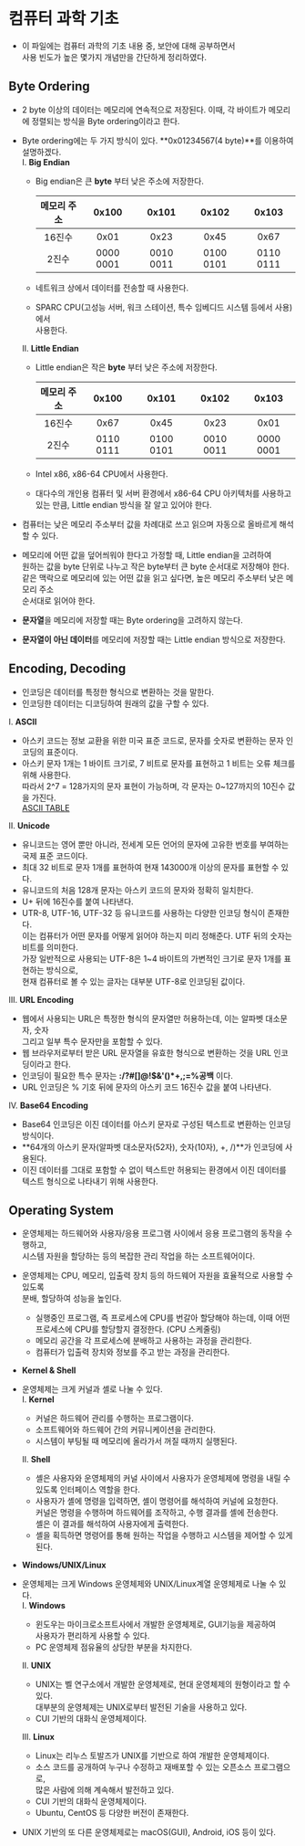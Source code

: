 # 컴퓨터 과학 기초
- 이 파일에는 컴퓨터 과학의 기초 내용 중, 보안에 대해 공부하면서  
	사용 빈도가 높은 몇가지 개념만을 간단하게 정리하였다.

## **Byte Ordering**
- 2 byte 이상의 데이터는 메모리에 연속적으로 저장된다. 이때, 각 바이트가 메모리에 정렬되는 방식을 Byte ordering이라고 한다.
- Byte ordering에는 두 가지 방식이 있다. **0x01234567(4 byte)**를 이용하여 설명하겠다.  
  I. **Big Endian**
  - Big endian은 큰 **byte** 부터 낮은 주소에 저장한다.

    | 메모리 주소 | 0x100 | 0x101 | 0x102 | 0x103 |
    | :---: | :---: | :---: | :---: | :---: |
    | 16진수 | 0x01 | 0x23 | 0x45 | 0x67 |
    | 2진수 | 0000 0001 | 0010 0011 | 0100 0101 | 0110 0111 |

  - 네트워크 상에서 데이터를 전송할 때 사용한다.
  - SPARC CPU(고성능 서버, 워크 스테이션, 특수 임베디드 시스템 등에서 사용)에서  
    사용한다.
  
  II. **Little Endian**
	- Little endian은 작은 **byte** 부터 낮은 주소에 저장한다.

		| 메모리 주소 | 0x100 | 0x101 | 0x102 | 0x103 |
		| :---: | :---: | :---: | :---: | :---: |
		| 16진수 | 0x67 | 0x45 | 0x23 | 0x01 |
		| 2진수 | 0110 0111 | 0100 0101 | 0010 0011 | 0000 0001 |

	- Intel x86, x86-64 CPU에서 사용한다.
	- 대다수의 개인용 컴퓨터 및 서버 환경에서 x86-64 CPU 아키텍처를 사용하고 있는 
		만큼, Little endian 방식을 잘 알고 있어야 한다.

- 컴퓨터는 낮은 메모리 주소부터 값을 차례대로 쓰고 읽으며 자동으로 올바르게 해석할 수 있다.
- 메모리에 어떤 값을 덮어씌워야 한다고 가정할 때, Little endian을 고려하여  
원하는 값을 byte 단위로 나누고 작은 byte부터 큰 byte 순서대로 저장해야 한다.  
같은 맥락으로 메모리에 있는 어떤 값을 읽고 싶다면, 높은 메모리 주소부터 낮은 메모리 주소  
순서대로 읽어야 한다.
- **문자열**을 메모리에 저장할 때는 Byte ordering을 고려하지 않는다.  
- **문자열이 아닌 데이터**를 메모리에 저장할 때는 Little endian 방식으로 저장한다.

## **Encoding, Decoding**
- 인코딩은 데이터를 특정한 형식으로 변환하는 것을 말한다.  
- 인코딩한 데이터는 디코딩하여 원래의 값을 구할 수 있다.

I. **ASCII**
- 아스키 코드는 정보 교환을 위한 미국 표준 코드로, 문자를 숫자로 변환하는 문자 인코딩의 표준이다.  
- 아스키 문자 1개는 1 바이트 크기로, 7 비트로 문자를 표현하고 1 비트는 오류 체크를 위해 사용한다.  
	따라서 2^7 = 128가지의 문자 표현이 가능하며, 각 문자는 0~127까지의 10진수 값을 가진다.  
	[ASCII TABLE](https://www.asciitable.com)

II. **Unicode**
- 유니코드는 영어 뿐만 아니라, 전세계 모든 언어의 문자에 고유한 번호를 부여하는 국제 표준 코드이다.  
- 최대 32 비트로 문자 1개를 표현하여 현재 143000개 이상의 문자를 표현할 수 있다.
- 유니코드의 처음 128개 문자는 아스키 코드의 문자와 정확히 일치한다.
- U+ 뒤에 16진수를 붙여 나타낸다.
- UTR-8, UTF-16, UTF-32 등 유니코드를 사용하는 다양한 인코딩 형식이 존재한다.  
	이는 컴퓨터가 어떤 문자를 어떻게 읽어야 하는지 미리 정해준다. UTF 뒤의 숫자는 비트를 의미한다.  
	가장 일반적으로 사용되는 UTF-8은 1~4 바이트의 가변적인 크기로 문자 1개를 표현하는 방식으로,  
	현재 컴퓨터로 볼 수 있는 글자는 대부분 UTF-8로 인코딩된 값이다.

III. **URL Encoding**
- 웹에서 사용되는 URL은 특정한 형식의 문자열만 허용하는데, 이는 알파벳 대소문자, 숫자  
	그리고 일부 특수 문자만을 포함할 수 있다.
- 웹 브라우저로부터 받은 URL 문자열을 유효한 형식으로 변환하는 것을 URL 인코딩이라고 한다.
- 인코딩이 필요한 특수 문자는 **:/?#[]@!$&'()*+,;=%공백** 이다.
- URL 인코딩은 % 기호 뒤에 문자의 아스키 코드 16진수 값을 붙여 나타낸다.

IV. **Base64 Encoding**
- Base64 인코딩은 이진 데이터를 아스키 문자로 구성된 텍스트로 변환하는 인코딩 방식이다.
- **64개의 아스키 문자(알파벳 대소문자(52자), 숫자(10자), +, /)**가 인코딩에 사용된다.
- 이진 데이터를 그대로 포함할 수 없이 텍스트만 허용되는 환경에서 이진 데이터를 텍스트 형식으로 나타내기 위해 사용한다.

## **Operating System**
- 운영체제는 하드웨어와 사용자/응용 프로그램 사이에서 응용 프로그램의 동작을 수행하고,  
	시스템 자원을 할당하는 등의 복잡한 관리 작업을 하는 소프트웨어이다. 
- 운영체제는 CPU, 메모리, 입출력 장치 등의 하드웨어 자원을 효율적으로 사용할 수 있도록  
	분배, 할당하여 성능을 높인다.
	- 실행중인 프로그램, 즉 프로세스에 CPU를 번갈아 할당해야 하는데, 이때 
		어떤 프로세스에 CPU를 할당할지 결정한다. (CPU 스케줄링)
	- 메모리 공간을 각 프로세스에 분배하고 사용하는 과정을 관리한다.
	- 컴퓨터가 입출력 장치와 정보를 주고 받는 과정을 관리한다.

- **Kernel & Shell**
- 운영체제는 크게 커널과 셸로 나눌 수 있다.  
	I. **Kernel**
	- 커널은 하드웨어 관리를 수행하는 프로그램이다.
	- 소프트웨어와 하드웨어 간의 커뮤니케이션을 관리한다.
	- 시스템이 부팅될 때 메모리에 올라가서 꺼질 때까지 실행된다.

	II. **Shell**
	- 셸은 사용자와 운영체제의 커널 사이에서 사용자가 운영체제에 명령을 내릴 수 있도록 인터페이스 역할을 한다.
	- 사용자가 셸에 명령을 입력하면, 셸이 명령어를 해석하여 커널에 요청한다.  
		커널은 명령을 수행하며 하드웨어를 조작하고, 수행 결과를 셸에 전송한다.  
		셸은 이 결과를 해석하여 사용자에게 출력한다.
	- 셸을 획득하면 명령어를 통해 원하는 작업을 수행하고 시스템을 제어할 수 있게된다.

- **Windows/UNIX/Linux**
- 운영체제는 크게 Windows 운영체제와 UNIX/Linux계열 운영체제로 나눌 수 있다.  
	I. **Windows**
	- 윈도우는 마이크로소프트사에서 개발한 운영체제로, GUI기능을 제공하여  
		사용자가 편리하게 사용할 수 있다.
	- PC 운영체제 점유율의 상당한 부분을 차지한다.

	II. **UNIX**
	- UNIX는 벨 연구소에서 개발한 운영체제로, 현대 운영체제의 원형이라고 할 수 있다.  
		대부분의 운영체제는 UNIX로부터 발전된 기술을 사용하고 있다.
	- CUI 기반의 대화식 운영체제이다.
	
	III. **Linux**
	- Linux는 리누스 토발즈가 UNIX를 기반으로 하여 개발한 운영체제이다.
	- 소스 코드를 공개하여 누구나 수정하고 재배포할 수 있는 오픈소스 프로그램으로,  
		많은 사람에 의해 계속해서 발전하고 있다.
	- CUI 기반의 대화식 운영체제이다.
	- Ubuntu, CentOS 등 다양한 버전이 존재한다.

- UNIX 기반의 또 다른 운영체제로는 macOS(GUI), Android, iOS 등이 있다.









